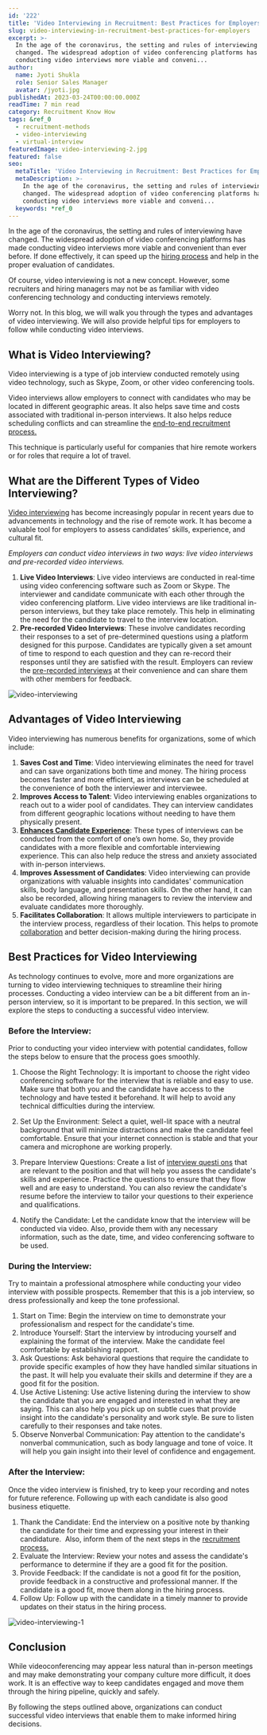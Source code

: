```yaml
---
id: '222'
title: 'Video Interviewing in Recruitment: Best Practices for Employers'
slug: video-interviewing-in-recruitment-best-practices-for-employers
excerpt: >-
  In the age of the coronavirus, the setting and rules of interviewing have
  changed. The widespread adoption of video conferencing platforms has made
  conducting video interviews more viable and conveni...
author:
  name: Jyoti Shukla
  role: Senior Sales Manager
  avatar: /jyoti.jpg
publishedAt: 2023-03-24T00:00:00.000Z
readTime: 7 min read
category: Recruitment Know How
tags: &ref_0
  - recruitment-methods
  - video-interviewing
  - virtual-interview
featuredImage: video-interviewing-2.jpg
featured: false
seo:
  metaTitle: 'Video Interviewing in Recruitment: Best Practices for Employers'
  metaDescription: >-
    In the age of the coronavirus, the setting and rules of interviewing have
    changed. The widespread adoption of video conferencing platforms has made
    conducting video interviews more viable and conveni...
  keywords: *ref_0
---
```


In the age of the coronavirus, the setting and rules of interviewing have changed. The widespread adoption of video conferencing platforms has made conducting video interviews more viable and convenient than ever before. If done effectively, it can speed up the [hiring process](https://www.thetalentpool.ai/blogs/how-accelerate-hiring-process-using-applicant-tracking-system/) and help in the proper evaluation of candidates.

<!--more-->

Of course, video interviewing is not a new concept. However, some recruiters and hiring managers may not be as familiar with video conferencing technology and conducting interviews remotely.

Worry not. In this blog, we will walk you through the types and advantages of video interviewing. We will also provide helpful tips for employers to follow while conducting video interviews.

## **What is Video Interviewing?**

Video interviewing is a type of job interview conducted remotely using video technology, such as Skype, Zoom, or other video conferencing tools.  

Video interviews allow employers to connect with candidates who may be located in different geographic areas. It also helps save time and costs associated with traditional in-person interviews. It also helps reduce scheduling conflicts and can streamline the [end-to-end recruitment process.](https://www.thetalentpool.ai/end-to-end-recruitment-process-lifecycle/)

This technique is particularly useful for companies that hire remote workers or for roles that require a lot of travel.

## **What are the Different Types of Video Interviewing?**

[Video interviewing](https://www.thetalentpool.ai/blogs/3-things-to-know-when-interviewing-virtually/) has become increasingly popular in recent years due to advancements in technology and the rise of remote work. It has become a valuable tool for employers to assess candidates’ skills, experience, and cultural fit.

_Employers can conduct video interviews in two ways: live video interviews and pre-recorded video interviews._

1. **Live Video Interviews**: Live video interviews are conducted in real-time using video conferencing software such as Zoom or Skype. The interviewer and candidate communicate with each other through the video conferencing platform. Live video interviews are like traditional in-person interviews, but they take place remotely. This help in eliminating the need for the candidate to travel to the interview location.
2. **Pre-recorded Video Interviews**: These involve candidates recording their responses to a set of pre-determined questions using a platform designed for this purpose. Candidates are typically given a set amount of time to respond to each question and they can re-record their responses until they are satisfied with the result. Employers can review the [pre-recorded interviews](https://www.thetalentpool.ai/blogs/pros-and-cons-one-way-video-interview-process/) at their convenience and can share them with other members for feedback.

![video-interviewing](images/video-interviewing-2-410x1024.jpg)

## **Advantages of Video Interviewing**

Video interviewing has numerous benefits for organizations, some of which include:

1. **Saves Cost and Time**: Video interviewing eliminates the need for travel and can save organizations both time and money. The hiring process becomes faster and more efficient, as interviews can be scheduled at the convenience of both the interviewer and interviewee.
2. **Improves Access to Talent**: Video interviewing enables organizations to reach out to a wider pool of candidates. They can interview candidates from different geographic locations without needing to have them physically present.
3. **[Enhances Candidate Experience](https://www.thetalentpool.ai/blogs/5-steps-improve-candidate-experience/)**: These types of interviews can be conducted from the comfort of one’s own home. So, they provide candidates with a more flexible and comfortable interviewing experience. This can also help reduce the stress and anxiety associated with in-person interviews.
4. **Improves Assessment of Candidates**: Video interviewing can provide organizations with valuable insights into candidates' communication skills, body language, and presentation skills. On the other hand, it can also be recorded, allowing hiring managers to review the interview and evaluate candidates more thoroughly.
5. **Facilitates Collaboration**: It allows multiple interviewers to participate in the interview process, regardless of their location. This helps to promote [collaboration](https://www.thetalentpool.ai/blogs/remote-working-collaboration-tools/) and better decision-making during the hiring process.

## **Best Practices for Video Interviewing**

As technology continues to evolve, more and more organizations are turning to video interviewing techniques to streamline their hiring processes. Conducting a video interview can be a bit different from an in-person interview, so it is important to be prepared. In this section, we will explore the steps to conducting a successful video interview.

### **Before the Interview:**

Prior to conducting your video interview with potential candidates, follow the steps below to ensure that the process goes smoothly.

1. Choose the Right Technology: It is important to choose the right video conferencing software for the interview that is reliable and easy to use. Make sure that both you and the candidate have access to the technology and have tested it beforehand. It will help to avoid any technical difficulties during the interview.

2. Set Up the Environment: Select a quiet, well-lit space with a neutral background that will minimize distractions and make the candidate feel comfortable. Ensure that your internet connection is stable and that your camera and microphone are working properly.
3. Prepare Interview Questions: Create a list of [interview questi ons](https://www.thetalentpool.ai/blogs/top-10-pre-screening-interview-questions/) that are relevant to the position and that will help you assess the candidate's skills and experience. Practice the questions to ensure that they flow well and are easy to understand. You can also review the candidate's resume before the interview to tailor your questions to their experience and qualifications.
4. Notify the Candidate: Let the candidate know that the interview will be conducted via video. Also, provide them with any necessary information, such as the date, time, and video conferencing software to be used.

### **During the Interview**:

Try to maintain a professional atmosphere while conducting your video interview with possible prospects. Remember that this is a job interview, so dress professionally and keep the tone professional.

1. Start on Time: Begin the interview on time to demonstrate your professionalism and respect for the candidate's time.
2. Introduce Yourself: Start the interview by introducing yourself and explaining the format of the interview. Make the candidate feel comfortable by establishing rapport.
3. Ask Questions: Ask behavioral questions that require the candidate to provide specific examples of how they have handled similar situations in the past. It will help you evaluate their skills and determine if they are a good fit for the position.
4. Use Active Listening: Use active listening during the interview to show the candidate that you are engaged and interested in what they are saying. This can also help you pick up on subtle cues that provide insight into the candidate's personality and work style. Be sure to listen carefully to their responses and take notes.
5. Observe Nonverbal Communication: Pay attention to the candidate's nonverbal communication, such as body language and tone of voice. It will help you gain insight into their level of confidence and engagement.

### **After the Interview:**

Once the video interview is finished, try to keep your recording and notes for future reference. Following up with each candidate is also good business etiquette.

1. Thank the Candidate: End the interview on a positive note by thanking the candidate for their time and expressing your interest in their candidature.  Also, inform them of the next steps in the [recruitment process.](https://www.thetalentpool.ai/)
2. Evaluate the Interview: Review your notes and assess the candidate's performance to determine if they are a good fit for the position.
3. Provide Feedback: If the candidate is not a good fit for the position, provide feedback in a constructive and professional manner. If the candidate is a good fit, move them along in the hiring process.
4. Follow Up: Follow up with the candidate in a timely manner to provide updates on their status in the hiring process.

![video-interviewing-1](images/video-interviewing-1-1.jpg)

## **Conclusion**

While videoconferencing may appear less natural than in-person meetings and may make demonstrating your company culture more difficult, it does work. It is an effective way to keep candidates engaged and move them through the hiring pipeline, quickly and safely. 

By following the steps outlined above, organizations can conduct successful video interviews that enable them to make informed hiring decisions.

